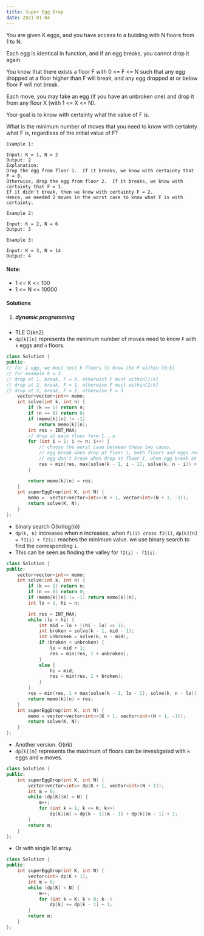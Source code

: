 ```yaml
---
title: Super Egg Drop
date: 2021-01-04
---
```

You are given K eggs, and you have access to a building with N floors from 1 to N. 

Each egg is identical in function, and if an egg breaks, you cannot drop it again.

You know that there exists a floor F with 0 <= F <= N such that any egg dropped at a floor higher than F will break, and any egg dropped at or below floor F will not break.

Each move, you may take an egg (if you have an unbroken one) and drop it from any floor X (with 1 <= X <= N). 

Your goal is to know with certainty what the value of F is.

What is the minimum number of moves that you need to know with certainty what F is, regardless of the initial value of F?

 

```
Example 1:

Input: K = 1, N = 2
Output: 2
Explanation: 
Drop the egg from floor 1.  If it breaks, we know with certainty that F = 0.
Otherwise, drop the egg from floor 2.  If it breaks, we know with certainty that F = 1.
If it didn't break, then we know with certainty F = 2.
Hence, we needed 2 moves in the worst case to know what F is with certainty.

Example 2:

Input: K = 2, N = 6
Output: 3

Example 3:

Input: K = 3, N = 14
Output: 4
```

 

#### Note:

-    1 <= K <= 100
-    1 <= N <= 10000


#### Solutions

1. ##### dynamic programming

- TLE O(kn2)
- `dp[k][n]` represents the minimum number of moves need to know `F` with `k` eggs and `n` floors.

```cpp
class Solution {
public:
// for 1 egg, we must test k floors to know the F within [0:k]
// for example k = 3
// drop at 1, break, F = 0, otherwist F must within[1:k]
// drop at 2, break, F = 1, otherwise F must within[2:k]
// drop at 3, break, F = 2, otherwise F = 3
    vector<vector<int>> memo;
    int solve(int k, int n) {
        if (k == 1) return n;
        if (n == 0) return 0;
        if (memo[k][n] != -1)
            return memo[k][n];
        int res = INT_MAX;
        // drop at each floor form 1...n
        for (int i = 1; i <= n; i++) {
            // choose the worst case between these two cases.
            // egg break when drop at floor i, both floors and eggs reduce by 1
            // egg don't break when drop at floor i, when egg break at i + 1 floor, we know the F is the current floor, thus the subproblem only contains (i:n].
            res = min(res, max(solve(k - 1, i - 1), solve(k, n - i)) + 1);
        }

        return memo[k][n] = res;
    }
    int superEggDrop(int K, int N) {
        memo =  vector<vector<int>>(K + 1, vector<int>(N + 1, -1));
        return solve(K, N);
    }
};
```


- binary search O(knlog(n))
- `dp(k, n)` increases when n increases, when `f1(i) cross f2(i)`, `dp[k][n] = f1(i) + f2(i)` reaches the minimum value. we use binary search to find the corresponding `i`.
- This can be seen as finding the valley for `f2(i) - f1(i)`.

```cpp
class Solution {
public:
    vector<vector<int>> memo;
    int solve(int k, int n) {
        if (k == 1) return n;
        if (n == 0) return 0;
        if (memo[k][n] != -1) return memo[k][n];
        int lo = 1, hi = n;

        int res = INT_MAX;
        while (lo < hi) {
            int mid = lo + ((hi - lo) >> 1);
            int broken = solve(k - 1, mid - 1);
            int unbroken = solve(k, n - mid);
            if (broken < unbroken) {
                lo = mid + 1;
                res = min(res, 1 + unbroken);
            }
            else {
                hi = mid;
                res = min(res, 1 + broken);
            }
        }
        res = min(res, 1 + max(solve(k - 1, lo - 1), solve(k, n - lo)));
        return memo[k][n] = res;
    }
    int superEggDrop(int K, int N) {
        memo = vector<vector<int>>(K + 1, vector<int>(N + 1, -1));
        return solve(K, N);
    }
};
```


- Another version. O(nk)
- `dp[k][m]` represents the maximum of floors can be investigated with `k` eggs and `m` moves.

```cpp
class Solution {
public:
    int superEggDrop(int K, int N) {
        vector<vector<int>> dp(K + 1, vector<int>(N + 1));
        int m = 0;
        while (dp[K][m] < N) {
            m++;
            for (int k = 1; k <= K; k++)
                dp[k][m] = dp[k - 1][m - 1] + dp[k][m - 1] + 1;
        }
        return m;
    }
};
```

- Or with single 1d array.

```cpp
class Solution {
public:
    int superEggDrop(int K, int N) {
        vector<int> dp(K + 1);
        int m = 0;
        while (dp[K] < N) {
            m++;
            for (int k = K; k > 0; k--)
                dp[k] += dp[k - 1] + 1;
        }
        return m;
    }
};
```